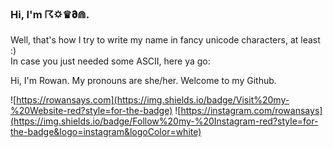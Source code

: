 ### Hi, I'm ☈🌣♛𝛛⋒.

Well, that's how I try to write my name in fancy unicode characters, at least :)\
In case you just needed some ASCII, here ya go:

Hi, I'm Rowan. My pronouns are she/her. Welcome to my Github.

![https://rowansays.com](https://img.shields.io/badge/Visit%20my-%20Website-red?style=for-the-badge) ![https://instagram.com/rowansays](https://img.shields.io/badge/Follow%20my-%20Instagram-red?style=for-the-badge&logo=instagram&logoColor=white)

